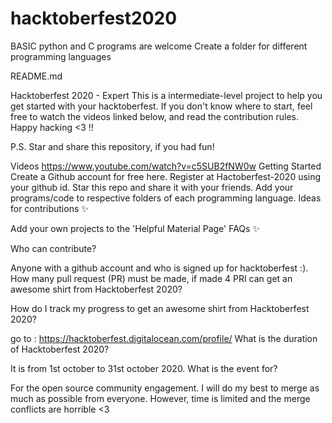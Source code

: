 # hacktoberfest2020

BASIC python and C programs are welcome
Create a folder for different programming languages

README.md


Hacktoberfest 2020 - Expert
This is a intermediate-level project to help you get started with your hacktoberfest. If you don't know where to start, feel free to watch the videos linked below, and read the contribution rules. Happy hacking <3 !!

P.S. Star and share this repository, if you had fun!

Videos
https://www.youtube.com/watch?v=c5SUB2fNW0w
Getting Started
Create a Github account for free here.
Register at Hactoberfest-2020 using your github id.
Star this repo and share it with your friends.
Add your programs/code to respective folders of each programming language.
Ideas for contributions
✨

Add your own projects to the 'Helpful Material Page'
FAQs
✨

Who can contribute?

Anyone with a github account and who is signed up for hacktoberfest :).
How many pull request (PR) must be made, if  made 4 PRI can get an awesome shirt from Hacktoberfest 2020?


How do I track my progress to get an awesome shirt from Hacktoberfest 2020?

go to : https://hacktoberfest.digitalocean.com/profile/
What is the duration of Hacktoberfest 2020?

It is from 1st october to 31st october 2020.
What is the event for?

For the open source community engagement.
I will do my best to merge as much as possible from everyone. However, time is limited and the merge conflicts are horrible <3
